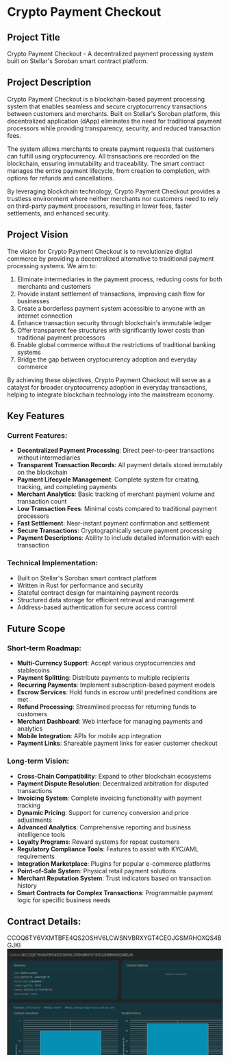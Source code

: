 # Crypto Payment Checkout

## Project Title
Crypto Payment Checkout - A decentralized payment processing system built on Stellar's Soroban smart contract platform.

## Project Description
Crypto Payment Checkout is a blockchain-based payment processing system that enables seamless and secure cryptocurrency transactions between customers and merchants. Built on Stellar's Soroban platform, this decentralized application (dApp) eliminates the need for traditional payment processors while providing transparency, security, and reduced transaction fees.

The system allows merchants to create payment requests that customers can fulfill using cryptocurrency. All transactions are recorded on the blockchain, ensuring immutability and traceability. The smart contract manages the entire payment lifecycle, from creation to completion, with options for refunds and cancellations.

By leveraging blockchain technology, Crypto Payment Checkout provides a trustless environment where neither merchants nor customers need to rely on third-party payment processors, resulting in lower fees, faster settlements, and enhanced security.

## Project Vision
The vision for Crypto Payment Checkout is to revolutionize digital commerce by providing a decentralized alternative to traditional payment processing systems. We aim to:

1. Eliminate intermediaries in the payment process, reducing costs for both merchants and customers
2. Provide instant settlement of transactions, improving cash flow for businesses
3. Create a borderless payment system accessible to anyone with an internet connection
4. Enhance transaction security through blockchain's immutable ledger
5. Offer transparent fee structures with significantly lower costs than traditional payment processors
6. Enable global commerce without the restrictions of traditional banking systems
7. Bridge the gap between cryptocurrency adoption and everyday commerce

By achieving these objectives, Crypto Payment Checkout will serve as a catalyst for broader cryptocurrency adoption in everyday transactions, helping to integrate blockchain technology into the mainstream economy.

## Key Features

### Current Features:
- **Decentralized Payment Processing**: Direct peer-to-peer transactions without intermediaries
- **Transparent Transaction Records**: All payment details stored immutably on the blockchain
- **Payment Lifecycle Management**: Complete system for creating, tracking, and completing payments
- **Merchant Analytics**: Basic tracking of merchant payment volume and transaction count
- **Low Transaction Fees**: Minimal costs compared to traditional payment processors
- **Fast Settlement**: Near-instant payment confirmation and settlement
- **Secure Transactions**: Cryptographically secure payment processing
- **Payment Descriptions**: Ability to include detailed information with each transaction

### Technical Implementation:
- Built on Stellar's Soroban smart contract platform
- Written in Rust for performance and security
- Stateful contract design for maintaining payment records
- Structured data storage for efficient retrieval and management
- Address-based authentication for secure access control

## Future Scope

### Short-term Roadmap:
- **Multi-Currency Support**: Accept various cryptocurrencies and stablecoins
- **Payment Splitting**: Distribute payments to multiple recipients
- **Recurring Payments**: Implement subscription-based payment models
- **Escrow Services**: Hold funds in escrow until predefined conditions are met
- **Refund Processing**: Streamlined process for returning funds to customers
- **Merchant Dashboard**: Web interface for managing payments and analytics
- **Mobile Integration**: APIs for mobile app integration
- **Payment Links**: Shareable payment links for easier customer checkout

### Long-term Vision:
- **Cross-Chain Compatibility**: Expand to other blockchain ecosystems
- **Payment Dispute Resolution**: Decentralized arbitration for disputed transactions
- **Invoicing System**: Complete invoicing functionality with payment tracking
- **Dynamic Pricing**: Support for currency conversion and price adjustments
- **Advanced Analytics**: Comprehensive reporting and business intelligence tools
- **Loyalty Programs**: Reward systems for repeat customers
- **Regulatory Compliance Tools**: Features to assist with KYC/AML requirements
- **Integration Marketplace**: Plugins for popular e-commerce platforms
- **Point-of-Sale System**: Physical retail payment solutions
- **Merchant Reputation System**: Trust indicators based on transaction history
- **Smart Contracts for Complex Transactions**: Programmable payment logic for specific business needs

## Contract Details:
CCOQ6TY6VXMTBFE4QS2OSHV6LCWSNVBRXYGT4CEOJGSMRHOXQS4BGJKI
![alt text](image.png)